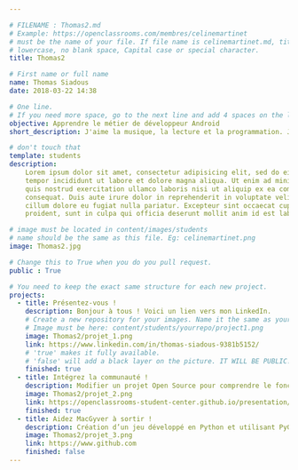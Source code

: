 ```yaml
---

# FILENAME : Thomas2.md
# Example: https://openclassrooms.com/membres/celinemartinet
# must be the name of your file. If file name is celinemartinet.md, title is celinemartinet.
# lowercase, no blank space, Capital case or special character.
title: Thomas2

# First name or full name
name: Thomas Siadous
date: 2018-03-22 14:38

# One line.
# If you need more space, go to the next line and add 4 spaces on the left, as in 'description'.
objective: Apprendre le métier de développeur Android
short_description: J'aime la musique, la lecture et la programmation. J'apprends à coder pour mon futur métier de développeur Android

# don't touch that
template: students
description:
    Lorem ipsum dolor sit amet, consectetur adipisicing elit, sed do eiusmod
    tempor incididunt ut labore et dolore magna aliqua. Ut enim ad minim veniam,
    quis nostrud exercitation ullamco laboris nisi ut aliquip ex ea commodo
    consequat. Duis aute irure dolor in reprehenderit in voluptate velit esse
    cillum dolore eu fugiat nulla pariatur. Excepteur sint occaecat cupidatat non
    proident, sunt in culpa qui officia deserunt mollit anim id est laborum.

# image must be located in content/images/students
# name should be the same as this file. Eg: celinemartinet.png
image: Thomas2.jpg

# Change this to True when you do you pull request.
public : True

# You need to keep the exact same structure for each new project.
projects:
  - title: Présentez-vous !
    description: Bonjour à tous ! Voici un lien vers mon LinkedIn.
    # Create a new repository for your images. Name it the same as your nickname and profile picture.
    # Image must be here: content/students/yourrepo/project1.png
    image: Thomas2/projet_1.png
    link: https://www.linkedin.com/in/thomas-siadous-9381b5152/
    # 'true' makes it fully available.
    # 'false' will add a black layer on the picture. IT WILL BE PUBLIC!
    finished: true
  - title: Intégrez la communauté !
    description: Modifier un projet Open Source pour comprendre le fonctionnement de Git, de Github et des pull requests. 
    image: Thomas2/projet_2.png
    link: https://openclassrooms-student-center.github.io/presentation/students/ratus.html
    finished: true
  - title: Aidez MacGyver à sortir !
    description: Création d’un jeu développé en Python et utilisant PyGame.
    image: Thomas2/projet_3.png
    link: https://www.github.com
    finished: false
---
```

